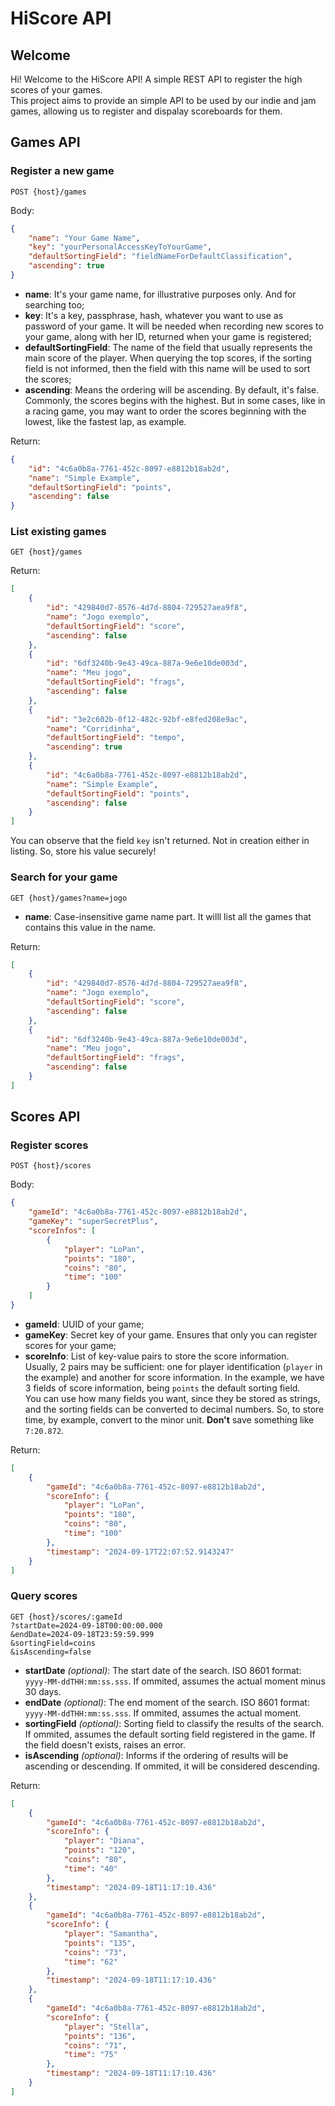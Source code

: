 # HiScore API

## Welcome

Hi! Welcome to the  HiScore API! A simple REST API to register the high scores of your games.  
This project aims to provide an simple API to be used by our indie and jam games, allowing us to register and dispalay scoreboards for them.

## Games API

### Register a new game
`POST {host}/games`

Body:
```json
{
    "name": "Your Game Name",
    "key": "yourPersonalAccessKeyToYourGame",
    "defaultSortingField": "fieldNameForDefaultClassification",
    "ascending": true
}
```

- **name**: It's your game name, for illustrative purposes only. And for searching too;
- **key**: It's a key, passphrase, hash, whatever you want to use as password of your game. It will be needed when recording new scores to your game, along with her ID, returned when your game is registered;
- **defaultSortingField**: The name of the field that usually represents the main score of the player. When querying the top scores, if the sorting field is not informed, then the field with this name will be used to sort the scores;
- **ascending**: Means the ordering will be ascending. By default, it's false. Commonly, the scores begins with the highest. But in some cases, like in a racing game, you may want to order the scores beginning with the lowest, like the fastest lap, as example.

Return:
```json
{
    "id": "4c6a0b8a-7761-452c-8097-e8812b18ab2d",
    "name": "Simple Example",
    "defaultSortingField": "points",
    "ascending": false
}
```

### List existing games
`GET {host}/games`

Return:
```json
[
    {
        "id": "429840d7-8576-4d7d-8804-729527aea9f8",
        "name": "Jogo exemplo",
        "defaultSortingField": "score",
        "ascending": false
    },
    {
        "id": "6df3240b-9e43-49ca-887a-9e6e10de003d",
        "name": "Meu jogo",
        "defaultSortingField": "frags",
        "ascending": false
    },
    {
        "id": "3e2c602b-0f12-482c-92bf-e8fed208e9ac",
        "name": "Corridinha",
        "defaultSortingField": "tempo",
        "ascending": true
    },
    {
        "id": "4c6a0b8a-7761-452c-8097-e8812b18ab2d",
        "name": "Simple Example",
        "defaultSortingField": "points",
        "ascending": false
    }
]
```

You can observe that the field `key` isn't returned. Not in creation either in listing. So, store his value securely!

### Search for your game
`GET {host}/games?name=jogo`

- **name**: Case-insensitive game name part. It willl list all the games that contains this value in the name.

Return:
```json
[
    {
        "id": "429840d7-8576-4d7d-8804-729527aea9f8",
        "name": "Jogo exemplo",
        "defaultSortingField": "score",
        "ascending": false
    },
    {
        "id": "6df3240b-9e43-49ca-887a-9e6e10de003d",
        "name": "Meu jogo",
        "defaultSortingField": "frags",
        "ascending": false
    }
]
```

## Scores API

### Register scores
`POST {host}/scores`

Body:
```json
{
    "gameId": "4c6a0b8a-7761-452c-8097-e8812b18ab2d",
    "gameKey": "superSecretPlus",
    "scoreInfos": [
        {
            "player": "LoPan",
			"points": "180",
            "coins": "80",
            "time": "100"
        }
    ]
}
```

- **gameId**: UUID of your game;
- **gameKey**: Secret key of your game. Ensures that only you can register scores for your game;
- **scoreInfo**: List of key-value pairs to store the score information.  
Usually, 2 pairs may be sufficient: one for player identification (`player` in the example) and another for score information. In the example, we have 3 fields of score information, being `points` the default sorting field.  
You can use how many fields you want, since they be stored as strings, and the sorting fields can be converted to decimal numbers. So, to store time, by example, convert to the minor unit. **Don't** save something like `7:20.872`.


Return:
```json
[
    {
        "gameId": "4c6a0b8a-7761-452c-8097-e8812b18ab2d",
        "scoreInfo": {
            "player": "LoPan",
            "points": "180",
            "coins": "80",
            "time": "100"
        },
        "timestamp": "2024-09-17T22:07:52.9143247"
    }
]
```

### Query scores
```
GET {host}/scores/:gameId
?startDate=2024-09-18T00:00:00.000
&endDate=2024-09-18T23:59:59.999
&sortingField=coins
&isAscending=false
```

- **startDate** _(optional)_: The start date of the search. ISO 8601 format: `yyyy-MM-ddTHH:mm:ss.sss`. If ommited, assumes the actual moment minus 30 days.
- **endDate** _(optional)_: The end moment of the search. ISO 8601 format: `yyyy-MM-ddTHH:mm:ss.sss`. If ommited, assumes the actual moment.
- **sortingField** _(optional)_: Sorting field to classify the results of the search. If ommited, assumes the default sorting field registered in the game. If the field doesn't exists, raises an error.
- **isAscending** _(optional)_: Informs if the ordering of results will be ascending or descending. If ommited, it will be considered descending.

Return:
```json
[
    {
        "gameId": "4c6a0b8a-7761-452c-8097-e8812b18ab2d",
        "scoreInfo": {
            "player": "Diana",
            "points": "120",
            "coins": "80",
            "time": "40"
        },
        "timestamp": "2024-09-18T11:17:10.436"
    },
    {
        "gameId": "4c6a0b8a-7761-452c-8097-e8812b18ab2d",
        "scoreInfo": {
            "player": "Samantha",
            "points": "135",
            "coins": "73",
            "time": "62"
        },
        "timestamp": "2024-09-18T11:17:10.436"
    },
    {
        "gameId": "4c6a0b8a-7761-452c-8097-e8812b18ab2d",
        "scoreInfo": {
            "player": "Stella",
            "points": "136",
            "coins": "71",
            "time": "75"
        },
        "timestamp": "2024-09-18T11:17:10.436"
    }
]
```